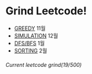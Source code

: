 # Grind Leetcode!

- [GREEDY](https://github.com/JayFreemandev/Problem-Solving/tree/main/LeetCode/Greedy) 11월
- [SIMULATION](https://github.com/JayFreemandev/Problem-Solving/tree/main/LeetCode/Simulation) 12월
- [DFS/BFS](https://github.com/JayFreemandev/Problem-Solving/tree/main/LeetCode/Greedy) 1월
- [SORTING](https://github.com/JayFreemandev/Problem-Solving/tree/main/LeetCode/Greedy) 2월

###### Current leetcode grind(19/500)  
